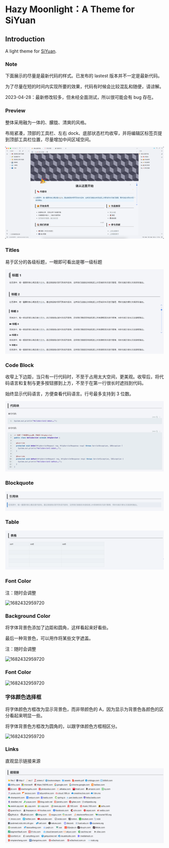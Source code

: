 # Hazy Moonlight：A Theme for SiYuan

## Introduction

A light theme for [SiYuan](http://github.com/siyuan-note/siyuan).

### Note

下面展示的尽量是最新代码的样式。已发布的 lastest 版本并不一定是最新代码。

为了尽量在短的时间内实现所要的效果，代码有时候会比较混乱和随便，请谅解。

2023-04-28：最新修改较多，但未经全面测试，所以很可能会有 bug 存在。

### Preview

整体采用融为一体的、朦胧、清爽的风格。

布局紧凑，顶部的工具栏、左右 dock、底部状态栏均收窄，并将编辑区标签页提到顶部工具栏位置，尽量增加中间区域空间。

![1682427206132](image/README/preview.png)

### Titles

易于区分的各级标题，一眼即可看出是哪一级标题

![1682427376672](image/README/titles.png)

### Code Block

收窄上下边距，当只有一行代码时，不至于占用太大空间，更美观。收窄后，将代码语言和复制与更多按钮挪到上方，不至于在第一行很长时遮挡到代码。

始终显示代码语言，方便查看代码语言。行号最多支持到 3 位数。

![1682427072462](image/README/codeblock.png)

### Blockquote

![1682427462008](image/README/blockquote.png)

### Table

![1682432959720](image/README/table.png)

### Font Color

注：随时会调整

![1682432959720](https://file+.vscode-resource.vscode-cdn.net/Users/oilo/DEV/Projects/Proj-VSCode/SiYuan-Themes/RQU-MoonLight/image/README/fontcolor.png)

### Background Color

将字体背景色添加了边距和圆角，这样看起来好看些。

最后一种背景色，可以用作将某些文字遮盖。

注：随时会调整

![1682432959720](https://file+.vscode-resource.vscode-cdn.net/Users/oilo/DEV/Projects/Proj-VSCode/SiYuan-Themes/RQU-MoonLight/image/README/backgroundcolor.png)

### Font Color

![1682432959720](https://file+.vscode-resource.vscode-cdn.net/Users/oilo/DEV/Projects/Proj-VSCode/SiYuan-Themes/RQU-MoonLight/image/README/fontcolor.png)

### 字体颜色选择框

将字体颜色方框改为显示背景色，而非带颜色的 A，因为显示为背景色各颜色的区分看起来明显一些。

将字体背景色方框改为圆角的，以跟字体颜色方框相区分。

![1682432959720](https://file+.vscode-resource.vscode-cdn.net/Users/oilo/DEV/Projects/Proj-VSCode/SiYuan-Themes/RQU-MoonLight/image/README/colors.png)

### Links

直观显示链接来源

![1682427118779](image/README/links.png)
